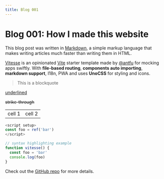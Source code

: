 ```yaml
---
title: Blog 001
---
```


# Blog 001: How I made this website

This blog post was written in [Markdown](https://www.markdownguide.org/), a simple markup language that makes writing articles much faster than writing them in HTML.



[Vitesse](https://github.com/antfu/vitesse) is an opinionated [Vite](https://github.com/vitejs/vite) starter template made by [@antfu](https://github.com/antfu) for mocking apps swiftly. With **file-based routing**, **components auto importing**, **markdown support**, I18n, PWA and uses **UnoCSS** for styling and icons.

> This is a blockquote

<ins>underlined</ins>

~~strike-through~~

<table bg-red-500><tr><td>cell 1</td><td>cell 2</td></tr></table>

```js
<script setup>
const foo = ref('bar')
</script>
```

```js
// syntax highlighting example
function vitesse() {
  const foo = 'bar'
  console.log(foo)
}
```

Check out the [GitHub repo](https://github.com/antfu/vitesse) for more details.
